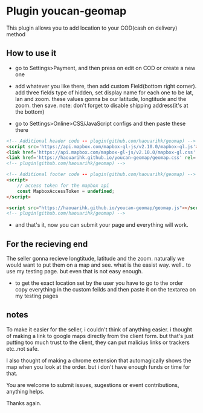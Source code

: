 # Plugin youcan-geomap

This plugin allows you to add location to your COD(cash on delivery) method

## How to use it

- go to Settings>Payment, and then press on edit on COD or create a new one
- add whatever you like there, then add custom Field(bottom right corner).
add three fields type of hidden, set display name for each one to be
lat, lan and zoom.
these values gonna be our latitude, longtitude and the zoom. then save.
note: don't forget to disable shipping address(it's at the bottom)

- go to Settings>Online>CSS/JavaScript configs and then paste these there

```html
<!-- Additional header code -- plugin(github.com/haouarihk/geomap) -->
<script src='https://api.mapbox.com/mapbox-gl-js/v2.10.0/mapbox-gl.js'></script>
<link href='https://api.mapbox.com/mapbox-gl-js/v2.10.0/mapbox-gl.css' rel='stylesheet' />
<link href='https://haouarihk.github.io/youcan-geomap/geomap.css' rel='stylesheet' />
<!-- plugin(github.com/haouarihk/geomap) -->
```

```html
<!-- Additional footer code -- plugin(github.com/haouarihk/geomap) -->
<script>
    // access token for the mapbox api
    const MapboxAccessToken = undefined;
</script>

<script src="https://haouarihk.github.io/youcan-geomap/geomap.js"></script>
<!-- plugin(github.com/haouarihk/geomap) -->
```

- and that's it, now you can submit your page and everything will work.

## For the recieving end

The seller gonna recieve longtitude, latitude and the zoom.
naturally we would want to put them on a map and see.
what is the easist way.
well.. to use my testing page.
but even that is not easy enough.

- to get the exact location set by the user you have to go to the order
copy everything in the custom feilds and then paste it on the textarea on my testing pages

## notes

To make it easier for the seller, i couldn't think of anything easier.
i thought of making a link to google maps directly from the client form. but that's just putting too much trust to the client,
they can put malicius links or trackers etc..not safe.

I also thought of making a chrome extension that automagically shows the map when you look at the order. but i don't have enough funds or time for that.

You are welcome to submit issues, sugestions or event contributions, anything helps.

Thanks again.
